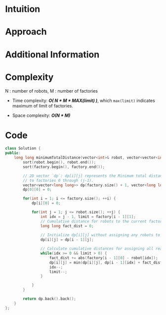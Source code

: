 # Intuition

# Approach

# Additional Information

# Complexity
N : number of robots, M : number of factories
- Time complexity: ***O( N * M * MAX(limit) )***, which `max(limit)` indicates maximum of limit of factories.
<!-- Add your time complexity here, e.g. $$O(n)$$ -->

- Space complexity: ***O(N * M)***
<!-- Add your space complexity here, e.g. $$O(n)$$ -->

# Code
```cpp
class Solution {
public:
    long long minimumTotalDistance(vector<int>& robot, vector<vector<int>>& factory) {
        sort(robot.begin(), robot.end());
        sort(factory.begin(), factory.end());

        // 2D vector `dp`: dp[i][j] represents the Minimum total distance for assigning robots 0 through (i-1), 
        // to factories 0 through (j-1).
        vector<vector<long long>> dp(factory.size() + 1, vector<long long>(robot.size() + 1, 1e18));
        dp[0][0] = 0;

        for(int i = 1; i <= factory.size(); ++i) {
            dp[i][0] = 0;

            for(int j = 1; j <= robot.size(); ++j) {
                int idx = j - 1, limit = factory[i - 1][1];
                // Cumulative distance for robots to the current factory.
                long long fact_dist = 0; 
                
                // Initialize dp[i][j] without assigning any robots to this factory.
                dp[i][j] = dp[i - 1][j];

                // Calculate cumulative distances for assigning all reachable robots to current factory.
                while(idx >= 0 && limit > 0) {
                    fact_dist += abs(factory[i - 1][0] - robot[idx]);
                    dp[i][j] = min(dp[i][j], dp[i - 1][idx] + fact_dist);
                    idx--;
                    limit--;
                }

            }
        }

        return dp.back().back();
    }
};
```
